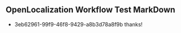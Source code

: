 ## OpenLocalization Workflow Test MarkDown
* 3eb62961-99f9-46f8-9429-a8b3d78a8f9b thanks!

<!--HONumber=Jul16_HO3-->


